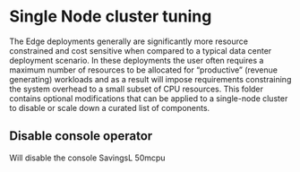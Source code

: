 # Single Node cluster tuning
The Edge deployments generally are significantly more resource constrained and cost sensitive when compared to a typical data center deployment scenario. In these deployments the user often requires a maximum number of resources to be allocated for “productive” (revenue generating) workloads and as a result will impose requirements constraining the system overhead to a small subset of CPU resources. 
This folder contains optional modifications that can be applied to a single-node cluster to disable or scale down a curated list of components.

## Disable console operator
Will disable the console
SavingsL 50mcpu 

 

